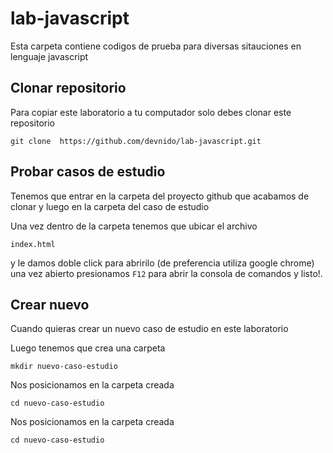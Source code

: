 # lab-javascript
Esta carpeta contiene codigos de prueba para diversas sitauciones en lenguaje javascript

## Clonar repositorio

Para copiar este laboratorio a tu computador solo debes clonar este repositorio

```
git clone  https://github.com/devnido/lab-javascript.git
```
## Probar casos de estudio
Tenemos que entrar en la carpeta del proyecto github que acabamos de clonar y luego en la carpeta del caso de estudio

Una vez dentro de la carpeta tenemos que ubicar el archivo
```
index.html
```
y le damos doble click para abririlo (de preferencia utiliza google chrome) una vez abierto presionamos `F12` para abrir la consola de comandos y listo!.

## Crear nuevo
Cuando quieras crear un nuevo caso de estudio en este laboratorio 

Luego tenemos que crea una carpeta
```
mkdir nuevo-caso-estudio
```

Nos posicionamos en la carpeta creada
```
cd nuevo-caso-estudio
```

Nos posicionamos en la carpeta creada
```
cd nuevo-caso-estudio
```


